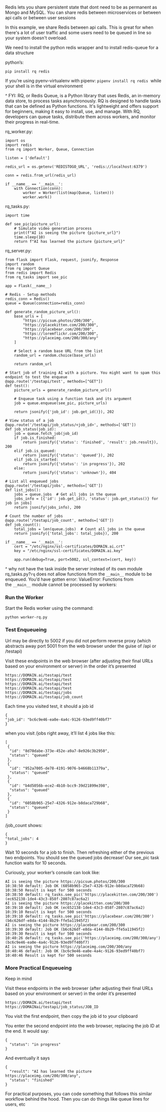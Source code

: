 Redis lets you share persistent state that dont need to be as permanent as Mongo and MySQL. You can share redis between microservices or between api calls or between user sessions

In this example, we share Redis between api calls. This is great for when there's a lot of user traffic and some users need to be queued in line so your system doesn't overload.

We need to install the python redis wrapper and to install redis-queue for a data structure

python’s:
```
pip install rq redis
```
If you’re using pyenv-virtualenv with pipenv: `pipenv install rq redis`  while your shell is in the virtual environment

^ FYI: RQ, or Redis Queue, is a Python library that uses Redis, an in-memory data store, to process tasks asynchronously. RQ is designed to handle tasks that can be defined as Python functions. It's lightweight and offers support for beginners, making it easy to install, use, and manage. With RQ, developers can queue tasks, distribute them across workers, and monitor their progress in real-time.

rq_worker.py:
```
import os  
import redis  
from rq import Worker, Queue, Connection  
  
listen = ['default']  
  
redis_url = os.getenv('REDISTOGO_URL', 'redis://localhost:6379')  
  
conn = redis.from_url(redis_url)  
  
if __name__ == '__main__':  
    with Connection(conn):  
        worker = Worker(list(map(Queue, listen)))  
        worker.work()
```

rq_tasks.py:
```
import time  
  
def see_pic(picture_url):  
    # Simulate video generation process  
    print(f"AI is seeing the picture {picture_url}")  
    time.sleep(10)  
    return f"AI has learned the picture {picture_url}"
```

rq_server.py:
```
from flask import Flask, request, jsonify, Response  
import random  
from rq import Queue  
from redis import Redis  
from rq_tasks import see_pic  
  
app = Flask(__name__)  
  
# Redis - Setup methods  
redis_conn = Redis()  
queue = Queue(connection=redis_conn)  
  
def generate_random_picture_url():  
    base_urls = [  
        "https://picsum.photos/200/300",  
        "https://placekitten.com/200/300",  
        "https://placebear.com/200/300",  
        "https://loremflickr.com/200/300",  
        "https://placeimg.com/200/300/any"  
    ]  
  
    # Select a random base URL from the list  
    random_url = random.choice(base_urls)  
  
    return random_url  
  
# Start job of training AI with a picture. You might want to spam this endpoint to test the enqueue  
@app.route('/testapi/test', methods=["GET"])  
def test():  
    picture_urls = generate_random_picture_url()  
  
    # Enqueue task using a function task and its argument  
    job = queue.enqueue(see_pic, picture_urls)  
  
    return jsonify({'job_id': job.get_id()}), 202  
  
# View status of a job  
@app.route('/testapi/job_status/<job_id>', methods=['GET'])  
def job_status(job_id):  
    job = queue.fetch_job(job_id)  
    if job.is_finished:  
        return jsonify({'status': 'finished', 'result': job.result}), 200  
    elif job.is_queued:  
        return jsonify({'status': 'queued'}), 202  
    elif job.is_started:  
        return jsonify({'status': 'in progress'}), 202  
    else:  
        return jsonify({'status': 'unknown'}), 404  
  
# List all enqueued jobs  
@app.route('/testapi/jobs', methods=['GET'])  
def list_jobs():  
    jobs = queue.jobs  # Get all jobs in the queue  
    jobs_info = [{'id': job.get_id(), 'status': job.get_status()} for job in jobs]  
    return jsonify(jobs_info), 200  
  
# Count the number of jobs  
@app.route('/testapi/job_count', methods=['GET'])  
def job_count():  
    total_jobs = len(queue.jobs)  # Count all jobs in the queue  
    return jsonify({'total_jobs': total_jobs}), 200  
  
if __name__ == '__main__':  
    cert = "/etc/nginx/ssl-certificates/DOMAIN.ai.crt"  
    key = "/etc/nginx/ssl-certificates/DOMAIN.ai.key"  
  
    app.run(debug=True, port=5002, ssl_context=(cert, key))  
```
^ why not have the task inside the server instead of its own module rq_tasks.py?`rq` does not allow functions from the `__main__` module to be enqueued. You’d have gotten error: ValueError: Functions from the `__main__` module cannot be processed by workers:

### Run the Worker

Start the Redis worker using the command:
```
python worker-rq.py
```

### Test Enqueueing

Url may be directly to 5002 if you did not perform reverse proxy (which abstracts away port 5001 from the web browser under the guise of /api or /testapi)


Visit these endpoints in the web browser (after adjusting their final URLs based on your environment or server) in the order it’s presented
```
https://DOMAIN.ai/testapi/test
https://DOMAIN.ai/testapi/test
https://DOMAIN.ai/testapi/test
https://DOMAIN.ai/testapi/test
https://DOMAIN.ai/testapi/jobs
https://DOMAIN.ai/testapi/job_count
```

Each time you visited test, it should a job id
```
{  
"job_id": "bc6c9e46-ea0e-4a4c-9126-93ed9ff40bf7"  
}
```

when you visit /jobs right away, it’ll list 4 jobs like this:
```
[
 {
  "id": "8d70dabe-373e-452e-a9a7-8e926c3b2950",
  "status": "queued"
 },
 {
  "id": "952a7005-de78-4191-9076-b4668b11379a",
  "status": "queued"
 },
 {
  "id": "b4d5056b-ece2-4b10-bcc9-39d21899e398",
  "status": "queued"
 },
 {
  "id": "6058b965-25e7-4326-912e-b8daca729b68",
  "status": "queued"
 }
]

```

/job_count shows:
```
{  
"total_jobs": 4  
}
```

Wait 10 seconds for a job to finish. Then refreshing either of the previous two endpoints. You should see the queued jobs decrease! Our see_pic task function waits for 10 seconds.

Curiously, your worker’s console can look like:
```
AI is seeing the picture https://picsum.photos/200/300  
10:38:50 default: Job OK (6058b965-25e7-4326-912e-b8daca729b68)  
10:38:50 Result is kept for 500 seconds  
10:38:50 default: rq_tasks.see_pic('https://placekitten.com/200/300') (ec652138-1de4-43c3-858f-2807c87ac6a2)  
AI is seeing the picture https://placekitten.com/200/300  
10:39:10 default: Job OK (ec652138-1de4-43c3-858f-2807c87ac6a2)  
10:39:10 Result is kept for 500 seconds  
10:39:10 default: rq_tasks.see_pic('https://placebear.com/200/300') (b6c626df-e8da-4144-8b29-ffe5a11945f2)  
AI is seeing the picture https://placebear.com/200/300  
10:39:30 default: Job OK (b6c626df-e8da-4144-8b29-ffe5a11945f2)  
10:39:30 Result is kept for 500 seconds  
10:40:26 default: rq_tasks.see_pic('https://placeimg.com/200/300/any') (bc6c9e46-ea0e-4a4c-9126-93ed9ff40bf7)  
AI is seeing the picture https://placeimg.com/200/300/any  
10:40:46 default: Job OK (bc6c9e46-ea0e-4a4c-9126-93ed9ff40bf7)  
10:40:46 Result is kept for 500 seconds
```

### More Practical Enqueueing

Keep in mind

Visit these endpoints in the web browser (after adjusting their final URLs based on your environment or server) in the order it’s presented
```
https://DOMAIN.ai/testapi/test  
https://DOMAINai/testapi/job_status/JOB_ID
```

You visit the first endpoint, then copy the job id to your clipboard

You enter the second endpoint into the web browser, replacing the job ID at the end. It would say:
```
{  
  "status": "in progress"  
}  

```
  

And eventually it says
```
{  
  "result": "AI has learned the picture https://placeimg.com/200/300/any",  
  "status": "finished"  
}
```
  

For practical purposes, you can code something that follows this similar workflow behind the hood. Then you can do things like queue lines for users, etc